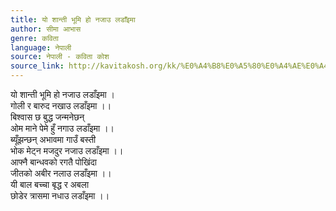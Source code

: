 ```yaml
---
title: यो शान्ती भूमि हो नजाउ लडाँइमा
author: सीमा आभास
genre: कविता
language: नेपाली
source: नेपाली - कविता कोश
source_link: http://kavitakosh.org/kk/%E0%A4%B8%E0%A5%80%E0%A4%AE%E0%A4%BE_%E0%A4%86%E0%A4%AD%E0%A4%BE%E0%A4%B8
---
```


यो शान्ती भूमि हो नजाउ लडाँइमा ।  
गोली र बारुद नखाउ लडाँइमा ।।  
बिश्वास छ बुद्ध जन्मनेछन्  
ओम माने पेमे हुँ नगाउ लडाँइमा ।।  
ब्यूँझन्छन् अभावमा गाउँ बस्ती  
भोक मेट्न मजदुर नजाउ लडाँइमा ।।  
आफ्नै बान्धवको रगतै पोखिंदा  
जीतको अबीर नलाउ लडाँइमा ।।  
यी बाल बच्चा बृद्ध र अबला  
छोडेर त्रासमा नधाउ लडाँइमा ।।
